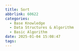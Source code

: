 ```yaml
---
title: Sort
abbrlink: 60622
categories:
  - Base Knowledge
  - Data Structures & Algorithm
  - Basic Algorithm
date: 2025-01-04 15:08:47
tags:
---
```



# 